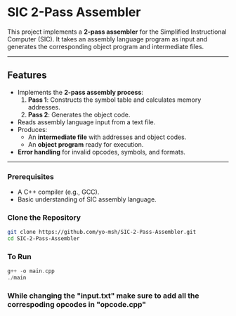 # SIC 2-Pass Assembler

This project implements a **2-pass assembler** for the Simplified Instructional Computer (SIC). It takes an assembly language program as input and generates the corresponding object program and intermediate files. 

---

## **Features**

- Implements the **2-pass assembly process**:
  1. **Pass 1**: Constructs the symbol table and calculates memory addresses.
  2. **Pass 2**: Generates the object code.
- Reads assembly language input from a text file.
- Produces:
  - An **intermediate file** with addresses and object codes.
  - An **object program** ready for execution.
- **Error handling** for invalid opcodes, symbols, and formats.

---

### Prerequisites
- A C++ compiler (e.g., GCC).
- Basic understanding of SIC assembly language.

### Clone the Repository
```bash
git clone https://github.com/yo-msh/SIC-2-Pass-Assembler.git
cd SIC-2-Pass-Assembler
```

### To Run
```cpp
g++ -o main.cpp
./main
```

### While changing the "input.txt" make sure to add all the correspoding opcodes in "opcode.cpp" 